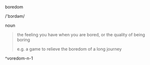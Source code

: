 boredom

/'bɔrdəm/

noun

> the feeling you have when you are bored, or the quality of being boring
> 
> e.g. a game to relieve the boredom of a long journey

^voredom-n-1